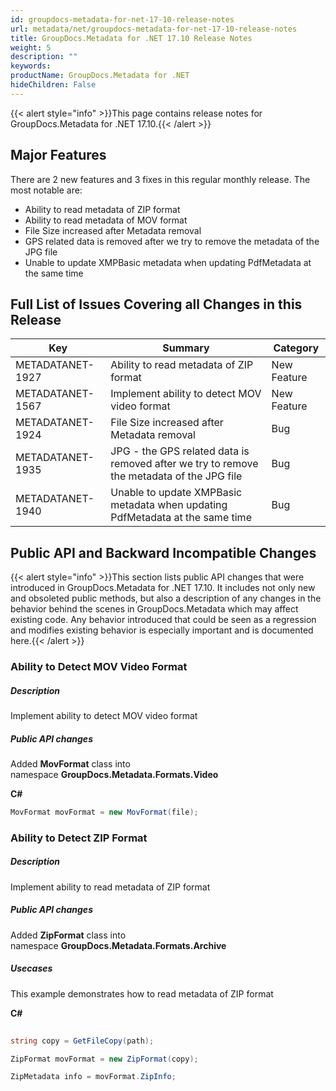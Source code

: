 ```yaml
---
id: groupdocs-metadata-for-net-17-10-release-notes
url: metadata/net/groupdocs-metadata-for-net-17-10-release-notes
title: GroupDocs.Metadata for .NET 17.10 Release Notes
weight: 5
description: ""
keywords: 
productName: GroupDocs.Metadata for .NET
hideChildren: False
---
```

{{< alert style="info" >}}This page contains release notes for GroupDocs.Metadata for .NET 17.10.{{< /alert >}}

## Major Features

There are 2 new features and 3 fixes in this regular monthly release. The most notable are:

*   Ability to read metadata of ZIP format
*   Ability to read metadata of MOV format
*   File Size increased after Metadata removal
*   GPS related data is removed after we try to remove the metadata of the JPG file
*   Unable to update XMPBasic metadata when updating PdfMetadata at the same time

## Full List of Issues Covering all Changes in this Release

| Key | Summary | Category |
| --- | --- | --- |
| METADATANET-1927 | Ability to read metadata of ZIP format | New Feature |
| METADATANET-1567 | Implement ability to detect MOV video format | New Feature |
| METADATANET-1924 | File Size increased after Metadata removal | Bug |
| METADATANET-1935 | JPG - the GPS related data is removed after we try to remove the metadata of the JPG file | Bug |
| METADATANET-1940 | Unable to update XMPBasic metadata when updating PdfMetadata at the same time | Bug |

## Public API and Backward Incompatible Changes

{{< alert style="info" >}}This section lists public API changes that were introduced in GroupDocs.Metadata for .NET 17.10. It includes not only new and obsoleted public methods, but also a description of any changes in the behavior behind the scenes in GroupDocs.Metadata which may affect existing code. Any behavior introduced that could be seen as a regression and modifies existing behavior is especially important and is documented here.{{< /alert >}}

### Ability to Detect MOV Video Format

##### Description

Implement ability to detect MOV video format

##### Public API changes

Added **MovFormat** class into namespace **GroupDocs.Metadata.Formats.Video**

**C#**

```csharp
MovFormat movFormat = new MovFormat(file);
```

### Ability to Detect ZIP Format

##### Description

Implement ability to read metadata of ZIP format

##### Public API changes

Added **ZipFormat** class into namespace **GroupDocs.Metadata.Formats.Archive**

##### Usecases

This example demonstrates how to read metadata of ZIP format

**C#**

```csharp
 
string copy = GetFileCopy(path);

ZipFormat movFormat = new ZipFormat(copy);

ZipMetadata info = movFormat.ZipInfo;
 
```
